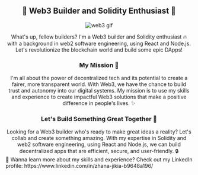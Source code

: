 <div align="center">
  <H2>🦄 Web3 Builder and Solidity Enthusiast 🚀</H2>
<p align="center">
  <img src="https://media.giphy.com/media/kL6BBTC6isRGH4YWDh/giphy.gif" alt="web3 gif">
</p>
What's up, fellow builders? I'm a Web3 builder and Solidity enthusiast 🔥 with a background in web2 software engineering, using React and Node.js. Let's revolutionize the blockchain world and build some epic DApps!
<H3>My Mission 🌟</H3>
I'm all about the power of decentralized tech and its potential to create a fairer, more transparent world. With Web3, we have the chance to build trust and autonomy into our digital systems. My mission is to use my skills and experience to create impactful Web3 solutions that make a positive difference in people's lives. ✨

<H3>Let's Build Something Great Together 🤝</H3>
Looking for a Web3 builder who's ready to make great ideas a reality? Let's collab and create something amazing. With my expertise in Solidity and web2 software engineering, using React and Node.js, we can build decentralized apps that are efficient, secure, and user-friendly. 🔒

</div>
💼 Wanna learn more about my skills and experience? Check out my LinkedIn profile: https://www.linkedin.com/in/zhana-jikia-b9648a196/
